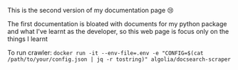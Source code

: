 This is the second version of my documentation page 😢

The first documentation is bloated with documents for my python package and what I've learnt as the developer, so this web page is focus only on the things I learnt

To run crawler: 
`docker run -it --env-file=.env -e "CONFIG=$(cat /path/to/your/config.json | jq -r tostring)" algolia/docsearch-scraper`